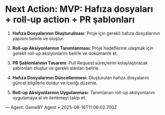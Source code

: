 # Next Action: MVP: Hafıza dosyaları + roll-up action + PR şablonları

1. **Hafıza Dosyalarının Oluşturulması**: Proje için gerekli hafıza dosyalarının yapısını belirle ve oluştur.

2. **Roll-up Aksiyonlarının Tanımlanması**: Proje hedeflerine ulaşmak için gerekli roll-up aksiyonlarını belirle ve dokümante et.

3. **PR Şablonlarının Tasarımı**: Pull Request süreçlerini kolaylaştıracak şablonları oluştur ve gerekli alanları belirle.

4. **Hafıza Dosyalarının Güncellenmesi**: Oluşturulan hafıza dosyalarını güncel bilgilerle doldur ve içeriği düzenle.

5. **Roll-up Aksiyonlarının Uygulanması**: Tanımlanan roll-up aksiyonlarını uygulamaya al ve ilerlemeyi takip et.

— Agent: GameBY Agent • 2025-08-16T11:06:02.700Z
